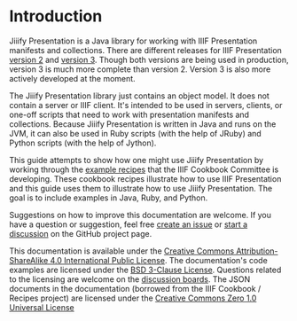 # Introduction

Jiiify Presentation is a Java library for working with IIIF Presentation manifests and collections. There are different releases for IIIF Presentation [version 2](https://github.com/ksclarke/jiiify-presentation/tree/v2) and [version 3](https://github.com/ksclarke/jiiify-presentation/tree/v3). Though both versions are being used in production, version 3 is much more complete than version 2. Version 3 is also more actively developed at the moment.

The Jiiify Presentation library just contains an object model. It does not contain a server or IIIF client. It's intended to be used in servers, clients, or one-off scripts that need to work with presentation manifests and collections. Because Jiiify Presentation is written in Java and runs on the JVM, it can also be used in Ruby scripts \(with the help of JRuby\) and Python scripts \(with the help of Jython\).

This guide attempts to show how one might use Jiiify Presentation by working through the [example recipes](https://iiif.io/api/cookbook/) that the IIIF Cookbook Committee is developing. These cookbook recipes illustrate how to use IIIF Presentation and this guide uses them to illustrate how to use Jiiify Presentation. The goal is to include examples in Java, Ruby, and Python.

Suggestions on how to improve this documentation are welcome. If you have a question or suggestion, feel free [create an issue](https://github.com/ksclarke/jiiify-presentation/issues) or [start a discussion](https://github.com/ksclarke/jiiify-presentation/discussions) on the GitHub project page.

This documentation is available under the [Creative Commons Attribution-ShareAlike 4.0 International Public License](https://creativecommons.org/licenses/by-sa/4.0/legalcode). The documentation's code examples are licensed under the [BSD 3-Clause License](https://opensource.org/licenses/BSD-3-Clause). Questions related to the licensing are welcome on the [discussion boards](https://github.com/ksclarke/jiiify-docs/discussions). The JSON documents in the documentation \(borrowed from the IIIF Cookbook / Recipes project\) are licensed under the [Creative Commons Zero 1.0 Universal License](https://creativecommons.org/publicdomain/zero/1.0/)

